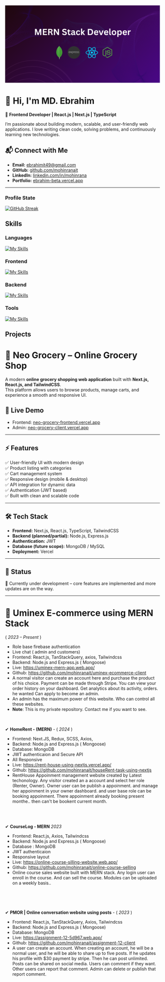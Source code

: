 ![The San Juan Mountains are beautiful!](https://raw.githubusercontent.com/mohinranait/mohinranait/main/images/MERN%20Stack%20Developer.png "San Juan Mountains")

# 👋 Hi, I'm MD. Ebrahim

🚀 **Frontend Developer | React.js | Next.js | TypeScript**

I’m passionate about building modern, scalable, and user-friendly web applications. I love writing clean code, solving problems, and continuously learning new technologies.

## 📬 Connect with Me

- **Email:** ebrahimit49@gmail.com
- **GitHub:** [github.com/mohinranait](https://github.com/mohinranait)
- **LinkedIn:** [linkedin.com/in/mohinrana](https://www.linkedin.com/in/mohinrana/)
- **Portfolio:** [ebrahim-beta.vercel.app](https://ebrahim-beta.vercel.app)

---

### Profile State

[![GitHub Streak](https://github-readme-streak-stats.herokuapp.com?user=mohinranait&theme=violet-punch&border_radius=4&mode=weekly)](https://git.io/streak-stats)

## Skills

### Languages

[![My Skills](https://skillicons.dev/icons?i=javascript,typescript,php,html,css&perline=6)](https://skillicons.dev)

### Frontend

[![My Skills](https://skillicons.dev/icons?i=react,nextjs,redux,tailwind,scss,bootstrap&perline=6)](https://skillicons.dev)

### Backend

[![My Skills](https://skillicons.dev/icons?i=nodejs,express,mongodb&perline=3)](https://skillicons.dev)

### Tools

[![My Skills](https://skillicons.dev/icons?i=git,github,vscode,figma,docker,vercel,netlify&perline=7)](https://skillicons.dev)

## Projects

# 🛒 Neo Grocery – Online Grocery Shop

A modern **online grocery shopping web application** built with **Next.js, React.js, and TailwindCSS**.  
This platform allows users to browse products, manage carts, and experience a smooth and responsive UI.

## 🚀 Live Demo

- Frontend: [neo-grocery-frontend.vercel.app](https://neo-grocery-frontend.vercel.app/)
- Admin: [neo-grocery-client.vercel.app](https://neo-grocery-client.vercel.app/)

---

## ⚡ Features

✅ User-friendly UI with modern design  
✅ Product listing with categories  
✅ Cart management system  
✅ Responsive design (mobile & desktop)  
✅ API integration for dynamic data  
✅ Authentication (JWT based)  
✅ Built with clean and scalable code

---

## 🛠️ Tech Stack

- **Frontend:** Next.js, React.js, TypeScript, TailwindCSS
- **Backend (planned/partial):** Node.js, Express.js
- **Authentication:** JWT
- **Database (future scope):** MongoDB / MySQL
- **Deployment:** Vercel

---

## 📌 Status

🚧 Currently under development – core features are implemented and more updates are on the way.

---

# 🛒 <b>Uminex E-commerce using MERN Stack</b>

( <i> 2023 – Present </i>)

- Role base firebase authentication
- Live chat ( admin and customers)
- Frontend: React.js, TanStackQuery, axios, Tailwindcss
- Backend: Node.js and Express.js ( Mongoose)
- Live: https://uminex-mern-app.web.app/
- Github: https://github.com/mohinranait/uminex-ecommerce-client
- A normal visitor can create an account here and purchase the product of his choice. Payment can be made through Stripe. You can view your order history on your dashboard. Get analytics about its activity, orders. he wanted Can apply to become an admin.
- An admin has the maximum power of this website. Who can control all these websites.
- <b>Note</b>: This is my private repository. Contact me if you want to see.
  <br>
  <br>
  <br>

✔ <b>HomeRent - (MERN)</b> -
( <i> 2024 </i>)

- Frontend: Next.JS, Redux, SCSS, Axios,
- Backend: Node.js and Express.js ( Mongoose)
- Database: MongoDB
- JWT authenticaion and Secure API
- All Responsive
- Live: https://rent-house-using-nextjs.vercel.app/
- Github: https://github.com/mohinranait/houseRent-task-using-nextjs
- RentHouse Appoinment management website created by Latest techonology. Any visitor created an a account and select her role (Renter, Owner). Owner user can be publish a appoinment. and manage her appoinment in your owner dashboard. and user base role can be booking appoinment. There appoinment already booking present monthe.. then can't be bookent current month.  
  <br>
  <br>
  <br>

✔ <b>CourseLog - MERN</b> <i>2023</i>

- Frontend: React.js, Axios, Tailwindcss
- Backend: Node.js and Express.js ( Mongoose)
- Database : MongoDB
- JWT authenticaion
- Responsive layout
- Live: https://online-course-silling-website.web.app/
- Github: https://github.com/mohinranait/online-course-selling
- Online course sales website built with MERN stack. Any login user can enroll in the course. And
  can sell the course. Modules can be uploaded on a weekly basis..

 <br>
 <br>
 <br>

✔ <b>PMOR | Online conversation website using posts</b> -
( <i> 2023 </i>)

- Frontend: React.js, TanStackQuery, Axios, Tailwindcss
- Backend: Node.js and Express.js ( Mongoose)
- Database: MongoDB
- Live: https://assignment-12-5d967.web.app/
- Github: https://github.com/mohinranait/assignment-12-client
- A user can create an account. When creating an account, he will be a normal user, and he will be able to share up to five posts. If he updates his profile with $30 payment by stripe. Then he can post unlimited. Posts can be shared on social media. Users can comment if they want. Other users can report that comment. Admin can delete or publish that report comment.
  <br>
  <br>
  <br>
